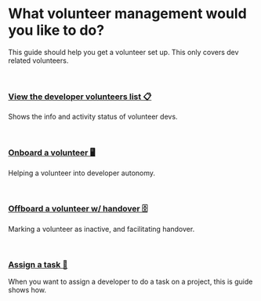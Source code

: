 # What volunteer management would you like to do?
This guide should help you get a volunteer set up. This only covers dev related volunteers.

<br>

### [View the developer volunteers list 📋](https://github.com/ACADEV1/.github/blob/dev/docs/management/volunteer/list/README.md)
Shows the info and activity status of volunteer devs.

<br>

### [Onboard a volunteer 🖥️](https://github.com/ACADEV1/.github/blob/dev/docs/management/volunteer/onboard/README.md)
Helping a volunteer into developer autonomy.

<br>

### [Offboard a volunteer w/ handover 🗄️](https://github.com/ACADEV1/.github/blob/dev/docs/management/volunteer/offboard/README.md)
Marking a volunteer as inactive, and facilitating handover.

<br>

### [Assign a task 📖](https://github.com/ACADEV1/.github/blob/dev/docs/management/volunteer/task/README.md)
When you want to assign a developer to do a task on a project, this is guide shows how.

